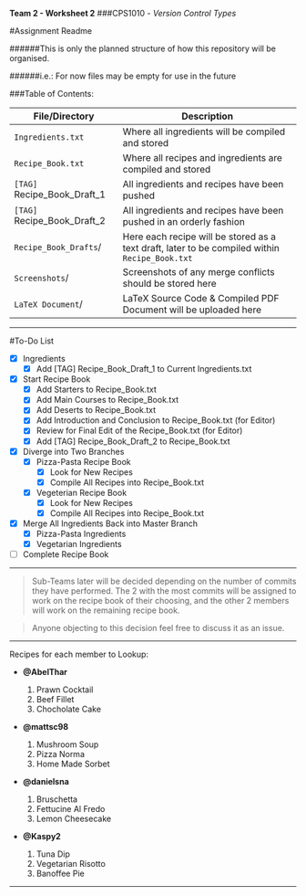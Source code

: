 **Team 2 - Worksheet 2**
###CPS1010 - *Version Control Types*

#Assignment Readme

######This is only the planned structure of how this repository will be organised. 

######i.e.: For now files may be empty for use in the future

###Table of Contents:

File/Directory | Description
------------ | -------------
`Ingredients.txt` | Where all ingredients will be compiled and stored
`Recipe_Book.txt` | Where all recipes and ingredients are compiled and stored
`[TAG]` Recipe_Book_Draft_1 | All ingredients and recipes have been pushed
`[TAG]` Recipe_Book_Draft_2 | All ingredients and recipes have been pushed in an orderly fashion
`Recipe_Book_Drafts`/ | Here each recipe will be stored as a text draft, later to be compiled within `Recipe_Book.txt`
`Screenshots`/ | Screenshots of any merge conflicts should be stored here
`LaTeX Document`/ | LaTeX Source Code & Compiled PDF Document will be uploaded here
---

#To-Do List
- [x] Ingredients
	- [x] Add [TAG] Recipe_Book_Draft_1 to Current Ingredients.txt
- [x] Start Recipe Book
	- [x]  Add Starters to Recipe_Book.txt
	- [x] Add Main Courses to Recipe_Book.txt
	- [x] Add Deserts to Recipe_Book.txt
	- [x] Add Introduction and Conclusion to Recipe_Book.txt (for Editor)
	- [x] Review for Final Edit of the Recipe_Book.txt (for Editor)
	- [x] Add [TAG] Recipe_Book_Draft_2 to Recipe_Book.txt
- [x] Diverge into Two Branches
	- [x] Pizza-Pasta Recipe Book
		- [x] Look for New Recipes
		- [x] Compile All Recipes into Recipe_Book.txt
	- [x] Vegeterian Recipe Book
		- [x] Look for New Recipes
		- [x] Compile All Recipes into Recipe_Book.txt
- [x] Merge All Ingredients Back into Master Branch
	- [x] Pizza-Pasta Ingredients
	- [x] Vegetarian Ingredients
- [ ] Complete Recipe Book

---

> Sub-Teams later will be decided depending on the number of commits they have performed. The 2 with the most commits will be assigned to work on the recipe book of their choosing, and the other 2 members will work on the remaining recipe book.

> Anyone objecting to this decision feel free to discuss it as an issue.
	
---

Recipes for each member to Lookup:

* **@AbelThar**
	1.	Prawn Cocktail
	2.	Beef Fillet
	3.	Chocholate Cake

* **@mattsc98**
	1.	Mushroom Soup
	2.	Pizza Norma
	3.	Home Made Sorbet

* **@danielsna**
	1.	Bruschetta
	2.	Fettucine Al Fredo
	3.	Lemon Cheesecake

* **@Kaspy2**
	1.	Tuna Dip
	2.	Vegetarian Risotto
	3.	Banoffee Pie

-------------------------------------------------------------------------
